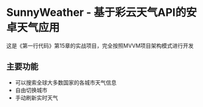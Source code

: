 # SunnyWeather - 基于彩云天气API的安卓天气应用

这是《第一行代码》第15章的实战项目，完全按照MVVM项目架构模式进行开发

## 主要功能
- 可以搜索全球大多数国家的各城市天气信息
- 自由切换城市
- 手动刷新实时天气
